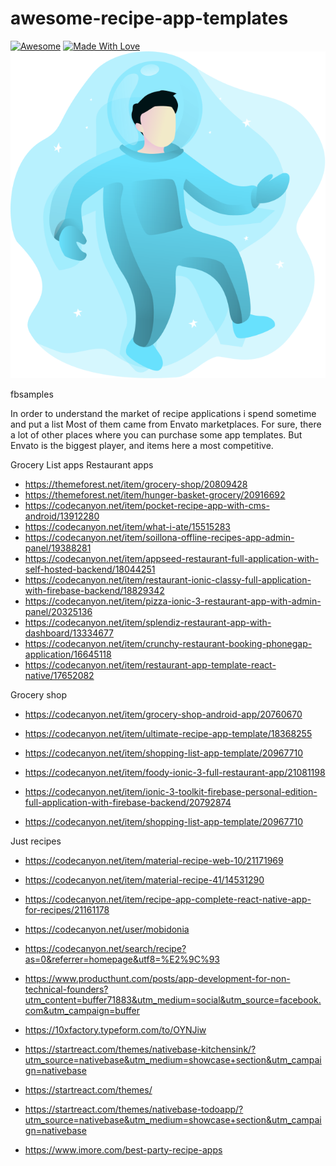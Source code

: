 # awesome-recipe-app-templates


[![Awesome](https://cdn.rawgit.com/sindresorhus/awesome/d7305f38d29fed78fa85652e3a63e154dd8e8829/media/badge.svg)](https://github.com/ChickenKyiv/awesome-recipe-app-templates) [![Made With Love](https://img.shields.io/badge/Made%20With-Love-orange.svg)](https://github.com/ChickenKyiv/awesome-recipe-app-templates)
![astronaut](https://raw.githubusercontent.com/GroceriStar/creative/master/website-illustrations/astronaut.svg?sanitize=true)

fbsamples


In order to understand the market of recipe applications i spend sometime and put a list
Most of them came from Envato marketplaces. For sure, there a lot of other places where you can purchase some app templates.
But Envato is the biggest player, and items here a most competitive.

Grocery List apps
Restaurant apps

* https://themeforest.net/item/grocery-shop/20809428
* https://themeforest.net/item/hunger-basket-grocery/20916692
* https://codecanyon.net/item/pocket-recipe-app-with-cms-android/13912280
* https://codecanyon.net/item/what-i-ate/15515283
* https://codecanyon.net/item/soillona-offline-recipes-app-admin-panel/19388281
* https://codecanyon.net/item/appseed-restaurant-full-application-with-self-hosted-backend/18044251
* https://codecanyon.net/item/restaurant-ionic-classy-full-application-with-firebase-backend/18829342
* https://codecanyon.net/item/pizza-ionic-3-restaurant-app-with-admin-panel/20325136
* https://codecanyon.net/item/splendiz-restaurant-app-with-dashboard/13334677
* https://codecanyon.net/item/crunchy-restaurant-booking-phonegap-application/16645118
* https://codecanyon.net/item/restaurant-app-template-react-native/17652082


Grocery shop
* https://codecanyon.net/item/grocery-shop-android-app/20760670

- https://codecanyon.net/item/ultimate-recipe-app-template/18368255

- https://codecanyon.net/item/shopping-list-app-template/20967710
- https://codecanyon.net/item/foody-ionic-3-full-restaurant-app/21081198
- https://codecanyon.net/item/ionic-3-toolkit-firebase-personal-edition-full-application-with-firebase-backend/20792874
- https://codecanyon.net/item/shopping-list-app-template/20967710

Just recipes

- https://codecanyon.net/item/material-recipe-web-10/21171969
- https://codecanyon.net/item/material-recipe-41/14531290

- https://codecanyon.net/item/recipe-app-complete-react-native-app-for-recipes/21161178

- https://codecanyon.net/user/mobidonia

- https://codecanyon.net/search/recipe?as=0&referrer=homepage&utf8=%E2%9C%93
- https://www.producthunt.com/posts/app-development-for-non-technical-founders?utm_content=buffer71883&utm_medium=social&utm_source=facebook.com&utm_campaign=buffer
- https://10xfactory.typeform.com/to/OYNJiw



- https://startreact.com/themes/nativebase-kitchensink/?utm_source=nativebase&utm_medium=showcase+section&utm_campaign=nativebase
- https://startreact.com/themes/
- https://startreact.com/themes/nativebase-todoapp/?utm_source=nativebase&utm_medium=showcase+section&utm_campaign=nativebase


- https://www.imore.com/best-party-recipe-apps
